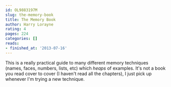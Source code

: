 ```yaml
---
id: OL9883197M
slug: the-memory-book
title: The Memory Book
author: Harry Lorayne
rating: 4
pages: 224
categories: []
reads:
- finished_at: '2013-07-16'
---
```

This is a really practical guide to many different memory techniques (names, faces, numbers, lists, etc) which *heaps* of examples. It's not a book you read cover to cover (I haven't read all the chapters), I just pick up whenever I'm trying a new technique.
